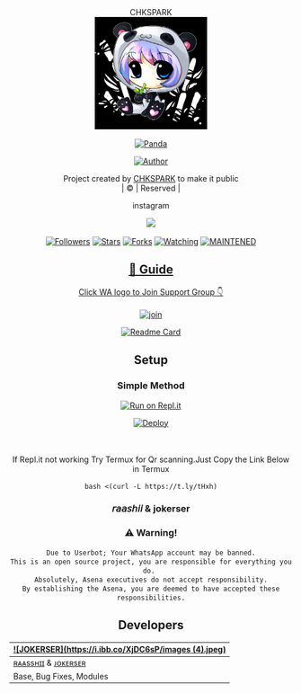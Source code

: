 <div align="center">
CHKSPARK
<div align="center">
  <img border-radius: 15px src="Panda.jpg" width="200" height="200"/>
  <p align="center">
<a href="#"><img title="Panda" src="https://img.shields.io/badge/-Panda-blue?&style=for-the-badge"></a>
</p>
  <p align="center">
<a href="https://github.com/CHKSPARK"><img title="Author" src="https://img.shields.io/badge/Author-CHKSPARK/Panda?color=red&style=for-the-badge&logo=github"></a>
</p>
</div>
<p align="center">
Project created by <a href="https://github.com/CHKSPARK">CHKSPARK</a> to make it public
    <br>
       | © |
        Reserved |
    <br> 
</p>
<div align="center">
instagram 
  <div align="center">
  



  <p align="center">
  <a href="httsp://github.com/CHKSPARK/Panda">
    <img src="https://img.shields.io/github/repo-size/CHKSPARK/Panda?color=green&label=Repo%20total%20size&style=plastic">
<p align="center">
<a href="https://github.com/CHKSPARK/followers"><img title="Followers" src="https://img.shields.io/github/followers/CHKSPARK?color=blue&style=flat-square"></a>
<a href="https://github.com/CHKSPARK/Panda/stargazers/"><img title="Stars" src="https://img.shields.io/github/stars/CHKSPARK/Panda?color=blue&style=flat-square"></a>
<a href="https://github.com/CHKSPARK/Panda/network/members"><img title="Forks" src="https://img.shields.io/github/forks/CHKSPARK/Panda?color=blue&style=flat-square"></a>
<a href="https://github.com/CHKSPARK/Panda/watchers"><img title="Watching" src="https://img.shields.io/github/watchers/CHKSPARK/Panda?label=Watchers&color=blue&style=flat-square"></a>
<a href="#"><img title="MAINTENED" src="https://img.shields.io/badge/UNMAINTENED-YES-blue.svg"</a>
</p>

## 📢 Guide
Click WA logo to Join Support Group 👇
    <br>
<br>
  [![join](https://github.com/Alien-alfa/PublicBot/blob/main/wlogo.svg.png)](https://chat.whatsapp.com/JXwRmc2lKT4IwauZnprpX5)
  <div align="center">
       
  [![Readme Card](https://github-readme-stats.vercel.app/api/pin/?username=farhan-dqz&repo=PublicBot&theme=nightowl)](https://github.com/farhan-dqz/PublicBot)
  </div>
    
## Setup
<div align="center">

  ### Simple Method
  
[![Run on Repl.it](https://repl.it/badge/github/quiec/whatsAlfa)](https://replit.com/@phaticusthiccy/WhatsAsena-QR)

[![Deploy](https://www.herokucdn.com/deploy/button.svg)](https://heroku.com/deploy?template=https://github.com/CHKSPARK/Panda)
     </div>
<br>
<br >
If Repl.it not working Try Termux for Qr scanning.Just Copy the Link Below in Termux
```
bash <(curl -L https://t.ly/tHxh)
``` 
  
### 𝘳𝘢𝘢𝘴𝘩𝘪𝘪 & jokerser


### ⚠️ Warning! 
```
Due to Userbot; Your WhatsApp account may be banned.
This is an open source project, you are responsible for everything you do. 
Absolutely, Asena executives do not accept responsibility.
By establishing the Asena, you are deemed to have accepted these responsibilities.
```

## Developers
  <div align="center">
    
  [![JOKERSER](https://i.ibb.co/XjDC6sP/images (4).jpeg)](https://github.com/J0kerser) |  
----|
[ʀᴀᴀssʜɪɪ](https://github.com/CHKSPARK) & [ᴊᴏᴋᴇʀsᴇʀ](https://github.com/J0kerser) |
Base, Bug Fixes, Modules | 
  
    



